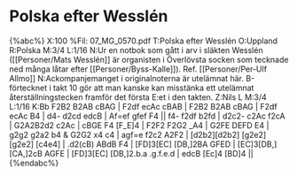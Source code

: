 # Polska efter Wesslén

{%abc%}
X:100
%Fil: 07_MG_0570.pdf
T:Polska efter Wesslén
O:Uppland
R:Polska
M:3/4
L:1/16
N:Ur en notbok som gått i arv i släkten Wesslén ([[Personer/Mats Wesslén]] är organisten i Överlövsta socken som tecknade ned många låtar efter [[Personer/Byss-Kalle]]). Ref. [[Personer/Per-Ulf Allmo]]
N:Ackompanjemanget i originalnoterna är utelämnat här. B-förtecknet i takt 10 gör att man kanske kan misstänka ett utelämnat återställningstecken framför det första E:et i den takten.
Z:Nils L
M:3/4
L:1/16
K:Bb
F2B2 B2AB cBAG | F2df ecAc cBAB | F2B2 B2AB cBAG | 
F2df ecAc B4 | d4- d2cd edcB | Af=ef gfef F4 || f4- f2df b2fd | 
d2c2- c2Ac f2cA | G2A2B2d2 c2Ac | cBGE F4 [F_E]4 | F2F2 F2G2 _A4 | G2FE DEFD E4 | 
g2g2 g2a2 b4 & G2G2 x4 c4 | agf=e f2c2 A2F2 | [d2b2][d2b2] [g2e2][g2e2] [c4e4] | .d2(cB) ABdB F4 | [FD]3[EC] [DB,]2BA GFED | 
[EC]3[DB,] [CA,]2cB AGFE | [FD]3[EC] [DB,]2.b.a .g.f.e.d | edcB [Ec]4 [BD]4 ||
{%endabc%}
